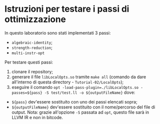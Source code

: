 # Istruzioni per testare i passi di ottimizzazione

In questo laboratorio sono stati implementati 3 passi:
- `algebraic-identity`;
- `strength-reduction`;
- `multi-instr-opt`

Per testare questi passi:

1. clonare il repository;
2. generare il file `libLocalOpts.so` tramite `make all` (comando da dare all'interno di questa directory - `Tutorial-02/LocalOpts`);
3. eseguire il comando `opt -load-pass-plugin=./libLocalOpts.so -passes=${pass} -S test/test.ll -o ${outputFileName}` dove:
  - `${pass}` dev'essere sostituito con uno dei passi elencati sopra;
  - `${outputFileName}` dev'essere sostituito con il nome/percorso del file di output. Nota: grazie all'opzione `-S` passata ad `opt`, questo file sarà in LLVM IR e non in bitcode.